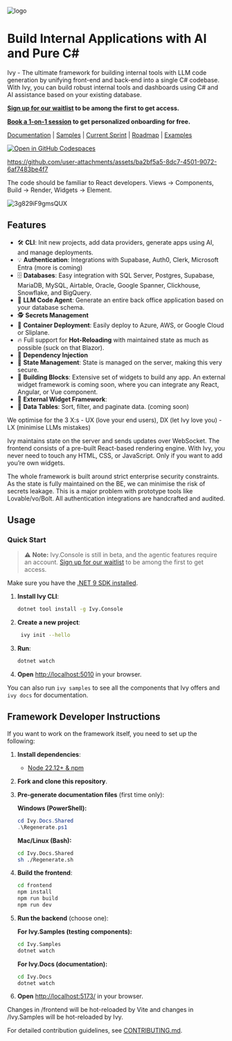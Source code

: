 ![logo](https://cdn.ivy.app/logo_green_w200.png)

# Build Internal Applications with AI and Pure C\#

Ivy - The ultimate framework for building internal tools with LLM code generation by unifying front-end and back-end into a single C# codebase. With Ivy, you can build robust internal tools and dashboards using C# and AI assistance based on your existing database.

**[Sign up for our waitlist](https://ivy.app/join-waitlist) to be among the first to get access.**

**[Book a 1-on-1 session](https://calendly.com/mikael-ivy/30min) to get personalized onboarding for free.**

[Documentation](https://docs.ivy.app) | [Samples](https://samples.ivy.app) | [Current Sprint](https://github.com/orgs/Ivy-Interactive/projects/8) | [Roadmap](https://github.com/orgs/Ivy-Interactive/projects/7) | [Examples](https://github.com/Ivy-Interactive/Ivy-Examples)

[![Open in GitHub Codespaces](https://github.com/codespaces/badge.svg)](https://github.com/codespaces/new?hide_repo_select=true&ref=main&repo=Ivy-Interactive%2FIvy-Devcontainer&machine=standardLinux32gb&devcontainer_path=.devcontainer%2Fdevcontainer.json&location=EuropeWest)

<https://github.com/user-attachments/assets/ba2bf5a5-8dc7-4501-9072-6af7483be4f7>

The code should be familiar to React developers. Views → Components, Build → Render, Widgets → Element. 

![3g829iF9gmsQUX](https://github.com/user-attachments/assets/c475d90f-4cca-4e46-8a8e-4ee3f2545751)

## Features

- 🛠️ **CLI**: Init new projects, add data providers, generate apps using AI, and manage deployments.
- 💡 **Authentication**: Integrations with Supabase, Auth0, Clerk, Microsoft Entra (more is coming)
- 🗄️ **Databases**: Easy integration with SQL Server, Postgres, Supabase, MariaDB, MySQL, Airtable, Oracle, Google Spanner, Clickhouse, Snowflake, and BigQuery.
- 🤖 **LLM Code Agent**: Generate an entire back office application based on your database schema.
- 🕵️ **Secrets Management**
- 🚀 **Container Deployment**: Easily deploy to Azure, AWS, or Google Cloud or Sliplane. 
- 🔥 Full support for **Hot-Reloading** with maintained state as much as possible (suck on that Blazor). 
- 🧩 **Dependency Injection**
- 📍 **State Management**: State is managed on the server, making this very secure.
- 🧱 **Building Blocks**: Extensive set of widgets to build any app. An external widget framework is coming soon, where you can integrate any React, Angular, or Vue component.
- 🧱 **External Widget Framework**: 
- 🔢 **Data Tables**: Sort, filter, and paginate data. (coming soon)

We optimise for the 3 X:s - UX (love your end users), DX (let Ivy love you) - LX (minimise LLMs mistakes)

Ivy maintains state on the server and sends updates over WebSocket. The frontend consists of a pre-built React-based rendering engine. With Ivy, you never need to touch any HTML, CSS, or JavaScript. Only if you want to add you’re own widgets.

The whole framework is built around strict enterprise security constraints. As the state is fully maintained on the BE, we can minimise the risk of secrets leakage. This is a major problem with prototype tools like Lovable/vo/Bolt. All authentication integrations are handcrafted and audited. 

## Usage

### Quick Start

> ⚠️ **Note:** Ivy.Console is still in beta, and the agentic features require an account. [Sign up for our waitlist](https://ivy.app/join-waitlist) to be among the first to get access.

Make sure you have the [.NET 9 SDK installed](https://dotnet.microsoft.com/en-us/download/dotnet/9.0).

1. **Install Ivy CLI**:

   ```bash
   dotnet tool install -g Ivy.Console
   ```

2. **Create a new project**:

   ```bash
    ivy init --hello
    ```

3. **Run**:

   ```bash
   dotnet watch
   ```

4. **Open** [http://localhost:5010](http://localhost:5010) in your browser.

You can also run `ivy samples` to see all the components that Ivy offers and `ivy docs` for documentation.  

## Framework Developer Instructions

If you want to work on the framework itself, you need to set up the following:

1. **Install dependencies**:
   - [Node 22.12+ & npm](https://docs.npmjs.com/downloading-and-installing-node-js-and-npm)
2. **Fork and clone this repository**.
3. **Pre-generate documentation files** (first time only):

   **Windows (PowerShell):**

   ```powershell
   cd Ivy.Docs.Shared
   .\Regenerate.ps1
   ```

   **Mac/Linux (Bash):**

   ```bash
   cd Ivy.Docs.Shared
   sh ./Regenerate.sh
   ```

4. **Build the frontend**:

   ```bash
   cd frontend
   npm install
   npm run build
   npm run dev
   ```

5. **Run the backend** (choose one):

   **For Ivy.Samples (testing components):**

   ```bash
   cd Ivy.Samples
   dotnet watch
   ```

   **For Ivy.Docs (documentation):**

   ```bash
   cd Ivy.Docs
   dotnet watch
   ```

6. **Open** [http://localhost:5173/](http://localhost:5173/) in your browser.

Changes in /frontend will be hot-reloaded by Vite and changes in /Ivy.Samples will be hot-reloaded by Ivy.

For detailed contribution guidelines, see [CONTRIBUTING.md](CONTRIBUTING.md).
